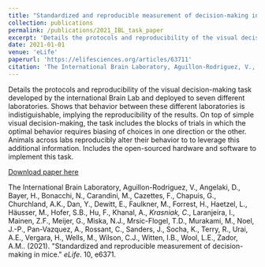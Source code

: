 ```yaml
---
title: "Standardized and reproducible measurement of decision-making in mice"
collection: publications
permalink: /publications/2021_IBL_task_paper
excerpt: 'Details the protocols and reproducibility of the visual decision-making task developed by the international Brain Lab and deployed to seven different laboratories.'
date: 2021-01-01
venue: 'eLife'
paperurl: 'https://elifesciences.org/articles/63711'
citation: 'The International Brain Laboratory, Aguillon-Rodriguez, V., Angelaki, D., Bayer, H., Bonacchi, N., Carandini, M., Cazettes, F., Chapuis, G., Churchland, A.K., Dan, Y., Dewitt, E., Faulkner, M., Forrest, H., Haetzel, L., Häusser, M., Hofer, S.B., Hu, F., Khanal, A., Krasniak, C., Laranjeira, I., Mainen, Z.F., Meijer, G., Miska, N.J., Mrsic-Flogel, T.D., Murakami, M., Noel, J.-P., Pan-Vazquez, A., Rossant, C., Sanders, J., Socha, K., Terry, R., Urai, A.E., Vergara, H., Wells, M., Wilson, C.J., Witten, I.B., Wool, L.E., Zador, A.M.. (2021). &quot;Standardized and reproducible measurement of decision-making in mice.&quot; <i>eLife 1</i>. 10, e6371.'
---
```

Details the protocols and reproducibility of the visual decision-making task developed by the international Brain Lab and deployed to seven different laboratories. Shows that behavior between these different laboratories is indistiguishable, implying the reproducibility of the results. On top of simple visual decision-making, the task includes the blocks of trials in which the optimal behavior requires biasing of choices in one direction or the other. Animals across labs reproducibly alter their behavior to to leverage this additional information. Includes the open-sourced hardware and software to implement this task.

[Download paper here](http://cskrasniak.github.io/files/IBL_task.pdf)

The International Brain Laboratory, Aguillon-Rodriguez, V., Angelaki, D., Bayer, H., Bonacchi, N., Carandini, M., Cazettes, F., Chapuis, G., Churchland, A.K., Dan, Y., Dewitt, E., Faulkner, M., Forrest, H., Haetzel, L., Häusser, M., Hofer, S.B., Hu, F., Khanal, A., *Krasniak, C*., Laranjeira, I., Mainen, Z.F., Meijer, G., Miska, N.J., Mrsic-Flogel, T.D., Murakami, M., Noel, J.-P., Pan-Vazquez, A., Rossant, C., Sanders, J., Socha, K., Terry, R., Urai, A.E., Vergara, H., Wells, M., Wilson, C.J., Witten, I.B., Wool, L.E., Zador, A.M.. (2021). "Standardized and reproducible measurement of decision-making in mice." <i>eLife</i>. 10, e6371.